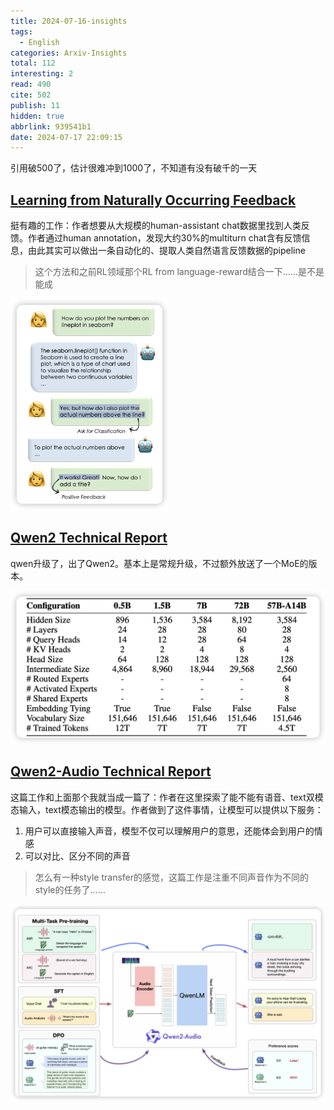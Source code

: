 ```yaml
---
title: 2024-07-16-insights
tags:
  - English
categories: Arxiv-Insights
total: 112
interesting: 2
read: 490
cite: 502
publish: 11
hidden: true
abbrlink: 939541b1
date: 2024-07-17 22:09:15
---
```


引用破500了，估计很难冲到1000了，不知道有没有破千的一天

## [Learning from Naturally Occurring Feedback](https://arxiv.org/pdf/2407.10671)

挺有趣的工作：作者想要从大规模的human-assistant chat数据里找到人类反馈。作者通过human annotation，发现大约30%的multiturn chat含有反馈信息，由此其实可以做出一条自动化的、提取人类自然语言反馈数据的pipeline

> 这个方法和之前RL领域那个RL from language-reward结合一下……是不是能成

<img src="../../files/images/arxiv-insights/2024-07-15-07-19/feedback.png" style="zoom:33%;" >

## [**Qwen2 Technical Report**](https://arxiv.org/pdf/2407.10671)

 qwen升级了，出了Qwen2。基本上是常规升级，不过额外放送了一个MoE的版本。

<img src="../../files/images/arxiv-insights/2024-07-15-07-19/qwen2.png">

## [**Qwen2-Audio Technical Report**](https://arxiv.org/pdf/2407.10759)

这篇工作和上面那个我就当成一篇了：作者在这里探索了能不能有语音、text双模态输入，text模态输出的模型。作者做到了这件事情，让模型可以提供以下服务：

1. 用户可以直接输入声音，模型不仅可以理解用户的意思，还能体会到用户的情感
2. 可以对比、区分不同的声音

> 怎么有一种style transfer的感觉，这篇工作是注重不同声音作为不同的style的任务了……

<img src="../../files/images/arxiv-insights/2024-07-15-07-19/qwen2-audio.png">
